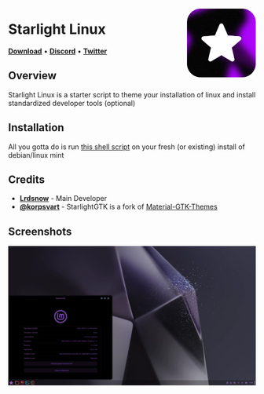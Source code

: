 <p align="right">
  <img align="right" height="140" src="https://github.com/Lrdsnow/StarLightLinux/blob/main/img/icon.png?raw=true" alt="PureKFD Logo" style="float: right; border-radius: 10px;"/>
</p>

<h1 align="left">Starlight Linux</h1>

<p align="left">
  <strong><a href="https://github.com/Lrdsnow/StarLightLinux/blob/main/install.sh?raw=true">Download</a></strong>
  •
  <strong><a href="https://discord.gg/Mve4nWJMrz">Discord</a></strong>
  •
  <strong><a href="https://twitter.com/Lrdsnow101">Twitter</a></strong>
</p>

## Overview

Starlight Linux is a starter script to theme your installation of linux and install standardized developer tools (optional)

## Installation

All you gotta do is run [this shell script](https://github.com/Lrdsnow/StarLightLinux/blob/main/install.sh?raw=true) on your fresh (or existing) install of debian/linux mint

## Credits

- [**Lrdsnow**](https://github.com/Lrdsnow) - Main Developer
- [**@korpsvart**](https://github.com/Fausto-Korpsvart) - StarlightGTK is a fork of [Material-GTK-Themes](https://github.com/Fausto-Korpsvart/Material-GTK-Themes)

## Screenshots

![screenshot0](https://github.com/Lrdsnow/StarLightLinux/blob/main/img/screenshot0.png?raw=true)
